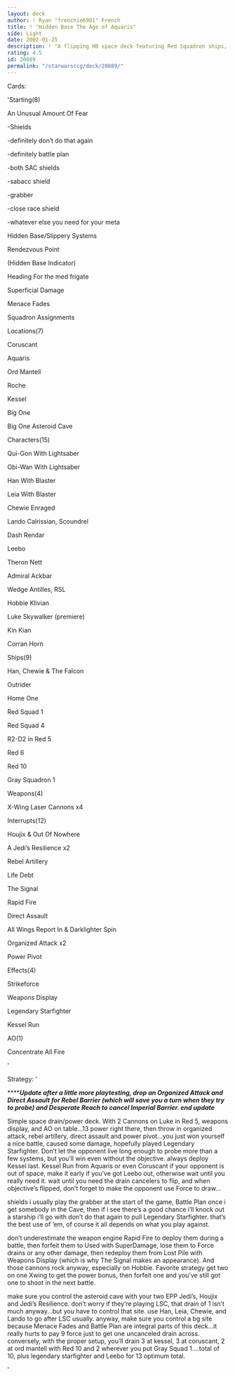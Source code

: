 ```yaml
---
layout: deck
author: ! Ryan "frenchie6901" French
title: ! "Hidden Base The Age of Aquaris"
side: Light
date: 2002-01-25
description: ! "A flipping HB space deck featuring Red Squadron ships, pilots, and Xwing Cannons.  Great drain potential, plus a Kessel Run just for fun..."
rating: 4.5
id: 20889
permalink: "/starwarsccg/deck/20889/"
---
```

Cards: 

'Starting(8)

An Unusual Amount Of Fear

-Shields

-definitely don’t do that again

-definitely battle plan

-both SAC shields

-sabacc shield

-grabber

-close race shield

-whatever else you need for your meta

Hidden Base/Slippery Systems

Rendezvous Point

(Hidden Base Indicator)

Heading For the med frigate

Superficial Damage

Menace Fades

Squadron Assignments


Locations(7)

Coruscant

Aquaris

Ord Mantell

Roche

Kessel

Big One

Big One Asteroid Cave


Characters(15)

Qui-Gon With Lightsaber

Obi-Wan With Lightsaber

Han With Blaster

Leia With Blaster

Chewie Enraged

Lando Calrissian, Scoundrel

Dash Rendar

Leebo

Theron Nett

Admiral Ackbar

Wedge Antilles, RSL

Hobbie Klivian

Luke Skywalker (premiere)

Kin Kian

Corran Horn


Ships(9)

Han, Chewie & The Falcon

Outrider

Home One

Red Squad 1

Red Squad 4

R2-D2 in Red 5

Red 6

Red 10

Gray Squadron 1


Weapons(4)

X-Wing Laser Cannons x4


Interrupts(12)

Houjix & Out Of Nowhere

A Jedi’s Resilience x2

Rebel Artillery

Life Debt

The Signal

Rapid Fire

Direct Assault

All Wings Report In & Darklighter Spin

Organized Attack x2

Power Pivot


Effects(4)

Strikeforce

Weapons Display

Legendary Starfighter

Kessel Run


AO(1)

Concentrate All Fire

'

Strategy: '

*******Update after a little more playtesting, drop an Organized Attack and Direct Assault for Rebel Barrier (which will save you a turn when they try to probe) and Desperate Reach to cancel Imperial Barrier. end update***


Simple space drain/power deck.  With 2 Cannons on Luke in Red 5, weapons display, and AO on table...13 power right there, then throw in organized attack, rebel artillery, direct assault and power pivot...you just won yourself a nice battle, caused some damage, hopefully played Legendary Starfighter.  Don’t let the opponent live long enough to probe more than a few systems, but you’ll win even without the objective.  always deploy Kessel last.  Kessel Run from Aquaris or even Coruscant if your opponent is out of space, make it early if you’ve got Leebo out, otherwise wait until you really need it.  wait until you need the drain cancelers to flip, and when objective’s flipped, don’t forget to make the opponent use Force to draw...


shields i usually play the grabber at the start of the game, Battle Plan once i get somebody in the Cave, then if i see there’s a good chance i’ll knock out a starship i’ll go with don’t do that again to pull Legendary Starfighter.  that’s the best use of ’em, of course it all depends on what you play against.


don’t underestimate the weapon engine Rapid Fire to deploy them during a battle, then forfeit them to Used with SuperDamage, lose them to Force drains or any other damage, then redeploy them from Lost Pile with Weapons Display (which is why The Signal makes an appearance).  And those cannons rock anyway, especially on Hobbie.  Favorite strategy get two on one Xwing to get the power bonus, then forfeit one and you’ve still got one to shoot in the next battle.


make sure you control the asteroid cave with your two EPP Jedi’s, Houjix and Jedi’s Resilience.  don’t worry if they’re playing LSC, that drain of 1 isn’t much anyway...but you have to control that site.  use Han, Leia, Chewie, and Lando to go after LSC usually.  anyway, make sure you control a bg site because Menace Fades and Battle Plan are integral parts of this deck...it really hurts to pay 9 force just to get one uncanceled drain across.  conversely, with the proper setup, you’ll drain 3 at kessel, 3 at coruscant, 2 at ord mantell with Red 10 and 2 wherever you put Gray Squad 1....total of 10, plus legendary starfighter and Leebo for 13 optimum total.

'
